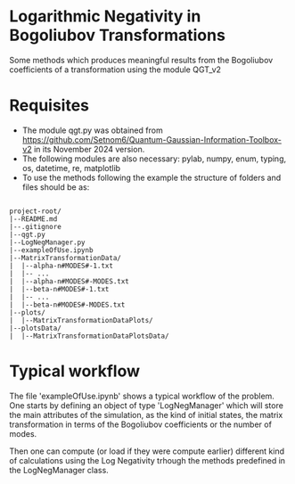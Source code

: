 # Logarithmic Negativity in Bogoliubov Transformations
 Some methods which produces meaningful results from the Bogoliubov coefficients of a transformation using the module QGT_v2 

# Requisites

- The module qgt.py was obtained from https://github.com/Setnom6/Quantum-Gaussian-Information-Toolbox-v2 in its November 2024 version.
- The following modules are also necessary: pylab, numpy, enum, typing, os, datetime, re, matplotlib
- To use the methods following the example the structure of folders and files should be as:

```plaintext

project-root/
|--README.md
|--.gitignore
|--qgt.py
|--LogNegManager.py
|--exampleOfUse.ipynb
|--MatrixTransformationData/
|  |--alpha-n#MODES#-1.txt
|  |-- ...
|  |--alpha-n#MODES#-MODES.txt
|  |--beta-n#MODES#-1.txt
|  |-- ...
|  |--beta-n#MODES#-MODES.txt
|--plots/
|  |--MatrixTransformationDataPlots/
|--plotsData/
|  |--MatrixTransformationDataPlotsData/

```

# Typical workflow

The file 'exampleOfUse.ipynb' shows a typical workflow of the problem. One starts by defining an object of type 'LogNegManager' which will store the main attributes of the simulation, as the kind of initial states, the matrix transformation in terms of the Bogoliubov coefficients or the number of modes. 

Then one can compute (or load if they were compute earlier) different kind of calculations using the Log Negativity trhough the methods predefined in the LogNegManager class.
